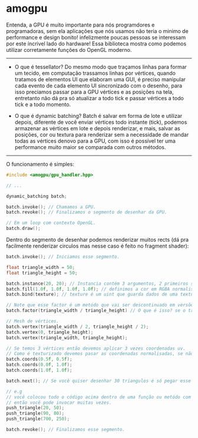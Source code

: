 # amogpu

Entenda, a GPU é muito importante para nós programdores e programadoras, sem ela aplicações que nós usamos não teria o minimo de performance e design bonito!
infelizmente poucas pessoas se interessam por este íncrivel lado do hardware!
Essa biblioteca mostra como podemos utilizar corretamente funções do OpenGL moderno.

---

- O que é tessellator?
Do mesmo modo que traçamos linhas para formar um tecido, em computação trassamos linhas por vértices, quando tratamos de elementos UI que elaboram uma GUI, é preciso manipular cada evento de cada elemento UI sincronizado com o desenho, para isso preciamos passar para a GPU vértices e as posições na tela, entretanto não dá pra só atualizar a todo tick e passar vértices a todo tick e a todo momento.

- O que é dynamic batching?
Batch é salvar em forma de lote e utilizar depois, diferente de você enviar vértices todo instante (tick), podemos armazenar as vértices em lote e depois renderizar, e mais, salvar as posições, cor ou textura para renderizar sem a necessidade de mandar todas as vértices denovo para a GPU, com isso é possível ter uma performance muito maior se comparada com outros métodos.

---

O funcionamento é simples:
```c++
#include <amogpu/gpu_handler.hpp>

// ...

dynamic_batching batch;

batch.invoke(); // Chamamos a GPU.
batch.revoke(); // Finalizamos o segmento de desenhar da GPU.

// Em um loop com contexto OpenGL.
batch.draw();
```

Dentro do segmento de desenhar podemos renderizar muitos rects (dá pra facilmente renderizar circulos mas nesse caso é feito no fragment shader):
```c++
batch.invoke(); // Iniciamos esse segmento.

float triangle_width = 50;
float triangle_height = 50;

batch.instance(20, 20); // Instancia contém 3 argumentos, 2 primeiros são [x, y] e o ultimo é o factor, mas não precisa especificar agora.
batch.fill(1.0f, 1.0f, 1.0f, 1.0f); // definimos a cor em RGBA normalisados (1.0 - 0.0).
batch.bind(texture); // texture é um uint que guarda dados de uma textura.

// Note que esse factor é um metódo que vai ser descontinuado em versões futuras.
batch.factor(triangle_width / triangle_height) // O que é isso? se o triangulo mudar de tamanho então devemos mencionar isso para o batch.

// Mesh de vértices.
batch.vertex(triangle_width / 2, triangle_height / 2);
batch.vertex(0, triangle_height);
batch.vertex(triangle_width, triangle_height);

// Se temos 3 vértices então devemos aplicar 3 vezes coordenadas uv.
// Como é texturizado devemos pasar as coordenadas normalisadas, se não tiver textura inclusa é só passar 0.0f 3 vezes.
batch.coords(0.5f, 0.5f);
batch.coords(0.0f, 1.0f);
batch.coords(1.0f, 1.0f);

batch.next(); // Se você quiser desenhar 30 triangulos é só pegar esse sub-segmento de (instance() - next()) calls e replicar.

// e.g
// você colocou todo o código acima dentro de uma função ou metódo com parametros para apenas a posição.
// então você pode invocar muitas vezes.
push_triangle(20, 50);
push_triangle(90, 80);
push_triangle(700, 250);

batch.revoke(); // Finalizamos esse segmento.
```
